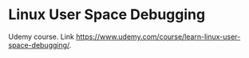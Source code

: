 # Linux User Space Debugging

Udemy course. Link https://www.udemy.com/course/learn-linux-user-space-debugging/.

